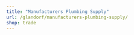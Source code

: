 ```yaml
---
title: "Manufacturers Plumbing Supply"
url: /glandorf/manufacturers-plumbing-supply/
shop: trade
---
```

